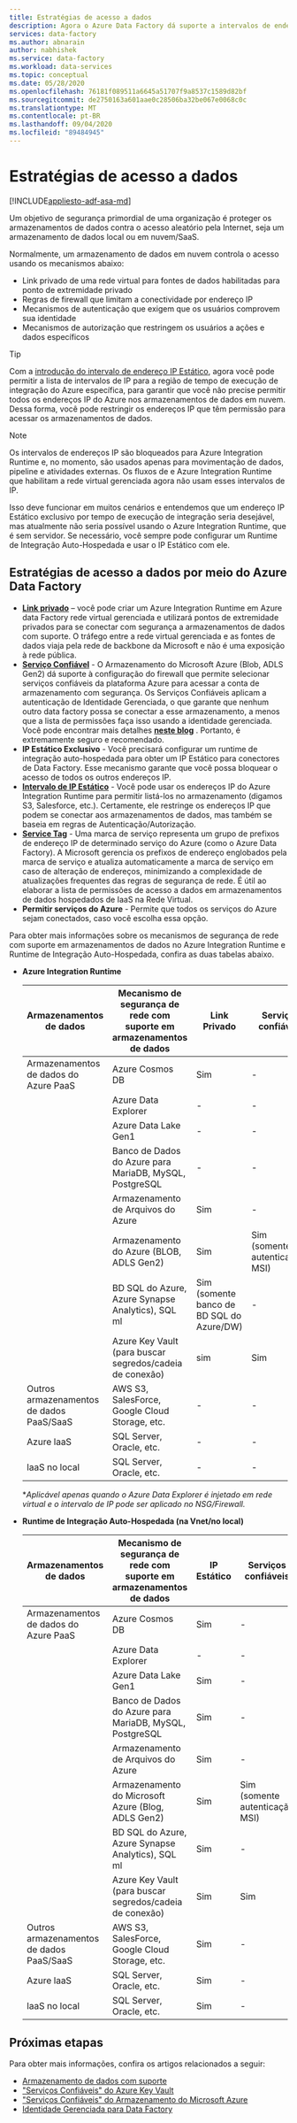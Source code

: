 ```yaml
---
title: Estratégias de acesso a dados
description: Agora o Azure Data Factory dá suporte a intervalos de endereço IP Estático.
services: data-factory
ms.author: abnarain
author: nabhishek
ms.service: data-factory
ms.workload: data-services
ms.topic: conceptual
ms.date: 05/28/2020
ms.openlocfilehash: 76181f089511a6645a51707f9a8537c1589d82bf
ms.sourcegitcommit: de2750163a601aae0c28506ba32be067e0068c0c
ms.translationtype: MT
ms.contentlocale: pt-BR
ms.lasthandoff: 09/04/2020
ms.locfileid: "89484945"
---
```

# <a name="data-access-strategies"></a>Estratégias de acesso a dados

[!INCLUDE[appliesto-adf-asa-md](includes/appliesto-adf-asa-md.md)]

Um objetivo de segurança primordial de uma organização é proteger os armazenamentos de dados contra o acesso aleatório pela Internet, seja um armazenamento de dados local ou em nuvem/SaaS. 

Normalmente, um armazenamento de dados em nuvem controla o acesso usando os mecanismos abaixo:
* Link privado de uma rede virtual para fontes de dados habilitadas para ponto de extremidade privado
* Regras de firewall que limitam a conectividade por endereço IP
* Mecanismos de autenticação que exigem que os usuários comprovem sua identidade
* Mecanismos de autorização que restringem os usuários a ações e dados específicos

> [!TIP]
> Com a [introdução do intervalo de endereço IP Estático](https://docs.microsoft.com/azure/data-factory/azure-integration-runtime-ip-addresses), agora você pode permitir a lista de intervalos de IP para a região de tempo de execução de integração do Azure específica, para garantir que você não precise permitir todos os endereços IP do Azure nos armazenamentos de dados em nuvem. Dessa forma, você pode restringir os endereços IP que têm permissão para acessar os armazenamentos de dados.

> [!NOTE] 
> Os intervalos de endereços IP são bloqueados para Azure Integration Runtime e, no momento, são usados apenas para movimentação de dados, pipeline e atividades externas. Os fluxos de e Azure Integration Runtime que habilitam a rede virtual gerenciada agora não usam esses intervalos de IP. 

Isso deve funcionar em muitos cenários e entendemos que um endereço IP Estático exclusivo por tempo de execução de integração seria desejável, mas atualmente não seria possível usando o Azure Integration Runtime, que é sem servidor. Se necessário, você sempre pode configurar um Runtime de Integração Auto-Hospedada e usar o IP Estático com ele. 

## <a name="data-access-strategies-through-azure-data-factory"></a>Estratégias de acesso a dados por meio do Azure Data Factory

* **[Link privado](https://docs.microsoft.com/azure/private-link/private-link-overview)** – você pode criar um Azure Integration Runtime em Azure data Factory rede virtual gerenciada e utilizará pontos de extremidade privados para se conectar com segurança a armazenamentos de dados com suporte. O tráfego entre a rede virtual gerenciada e as fontes de dados viaja pela rede de backbone da Microsoft e não é uma exposição à rede pública.
* **[Serviço Confiável](https://docs.microsoft.com/azure/storage/common/storage-network-security#exceptions)** - O Armazenamento do Microsoft Azure (Blob, ADLS Gen2) dá suporte à configuração do firewall que permite selecionar serviços confiáveis da plataforma Azure para acessar a conta de armazenamento com segurança. Os Serviços Confiáveis aplicam a autenticação de Identidade Gerenciada, o que garante que nenhum outro data factory possa se conectar a esse armazenamento, a menos que a lista de permissões faça isso usando a identidade gerenciada. Você pode encontrar mais detalhes **[neste blog](https://techcommunity.microsoft.com/t5/azure-data-factory/data-factory-is-now-a-trusted-service-in-azure-storage-and-azure/ba-p/964993)** . Portanto, é extremamente seguro e recomendado. 
* **IP Estático Exclusivo** - Você precisará configurar um runtime de integração auto-hospedada para obter um IP Estático para conectores de Data Factory. Esse mecanismo garante que você possa bloquear o acesso de todos os outros endereços IP. 
* **[Intervalo de IP Estático](https://docs.microsoft.com/azure/data-factory/azure-integration-runtime-ip-addresses)** - Você pode usar os endereços IP do Azure Integration Runtime para permitir listá-los no armazenamento (digamos S3, Salesforce, etc.). Certamente, ele restringe os endereços IP que podem se conectar aos armazenamentos de dados, mas também se baseia em regras de Autenticação/Autorização.
* **[Service Tag](https://docs.microsoft.com/azure/virtual-network/service-tags-overview)** - Uma marca de serviço representa um grupo de prefixos de endereço IP de determinado serviço do Azure (como o Azure Data Factory). A Microsoft gerencia os prefixos de endereço englobados pela marca de serviço e atualiza automaticamente a marca de serviço em caso de alteração de endereços, minimizando a complexidade de atualizações frequentes das regras de segurança de rede. É útil ao elaborar a lista de permissões de acesso a dados em armazenamentos de dados hospedados de IaaS na Rede Virtual.
* **Permitir serviços do Azure** - Permite que todos os serviços do Azure sejam conectados, caso você escolha essa opção. 

Para obter mais informações sobre os mecanismos de segurança de rede com suporte em armazenamentos de dados no Azure Integration Runtime e Runtime de Integração Auto-Hospedada, confira as duas tabelas abaixo.  
* **Azure Integration Runtime**

    | Armazenamentos de dados                  | Mecanismo de segurança de rede com suporte em armazenamentos de dados | Link Privado     | Serviço confiável     | Intervalo de IP estático | Marcas de serviço | Permitir serviços do Azure |
    |------------------------------|-------------------------------------------------------------|---------------------|-----------------|--------------|----------------------|-----------------|
    | Armazenamentos de dados do Azure PaaS       | Azure Cosmos DB                                     | Sim              | -                   | Sim             | -            | Sim                  |
    |                              | Azure Data Explorer                                 | -                | -                   | Sim*            | Sim*         | -                    |
    |                              | Azure Data Lake Gen1                                | -                | -                   | Sim             | -            | Sim                  |
    |                              | Banco de Dados do Azure para MariaDB, MySQL, PostgreSQL       | -                | -                   | Sim             | -            | Sim                  |
    |                              | Armazenamento de Arquivos do Azure                                  | Sim              | -                   | Sim             | -            | .                    |
    |                              | Armazenamento do Azure (BLOB, ADLS Gen2)                     | Sim              | Sim (somente autenticação MSI) | Sim             | -            | .                    |
    |                              | BD SQL do Azure, Azure Synapse Analytics), SQL ml  | Sim (somente banco de BD SQL do Azure/DW)        | -                   | Sim             | -            | Sim                  |
    |                              | Azure Key Vault (para buscar segredos/cadeia de conexão) | sim      | Sim                 | Sim             | -            | -                    |
    | Outros armazenamentos de dados PaaS/SaaS | AWS S3, SalesForce, Google Cloud Storage, etc.    | -                | -                   | Sim             | -            | -                    |
    | Azure laaS                   | SQL Server, Oracle, etc.                          | -                | -                   | Sim             | Sim          | -                    |
    | laaS no local              | SQL Server, Oracle, etc.                          | -                | -                   | Sim             | -            | -                    |
    
    **Aplicável apenas quando o Azure Data Explorer é injetado em rede virtual e o intervalo de IP pode ser aplicado no NSG/Firewall.* 

* **Runtime de Integração Auto-Hospedada (na Vnet/no local)**
    
    | Armazenamentos de dados                  | Mecanismo de segurança de rede com suporte em armazenamentos de dados         | IP Estático | Serviços confiáveis  |
    |--------------------------------|---------------------------------------------------------------|-----------|---------------------|
    | Armazenamentos de dados do Azure PaaS       | Azure Cosmos DB                                               | Sim       | -                   |
    |                                | Azure Data Explorer                                           | -         | -                   |
    |                                | Azure Data Lake Gen1                                          | Sim       | -                   |
    |                                | Banco de Dados do Azure para MariaDB, MySQL, PostgreSQL               | Sim       | -                   |
    |                                | Armazenamento de Arquivos do Azure                                            | Sim       | -                   |
    |                                | Armazenamento do Microsoft Azure (Blog, ADLS Gen2)                             | Sim       | Sim (somente autenticação MSI) |
    |                                | BD SQL do Azure, Azure Synapse Analytics), SQL ml          | Sim       | -                   |
    |                                | Azure Key Vault (para buscar segredos/cadeia de conexão) | Sim       | Sim                 |
    | Outros armazenamentos de dados PaaS/SaaS | AWS S3, SalesForce, Google Cloud Storage, etc.              | Sim       | -                   |
    | Azure laaS                     | SQL Server, Oracle, etc.                                  | Sim       | -                   |
    | laaS no local              | SQL Server, Oracle, etc.                                  | Sim       | -                   |    

## <a name="next-steps"></a>Próximas etapas

Para obter mais informações, confira os artigos relacionados a seguir:
* [Armazenamento de dados com suporte](https://docs.microsoft.com/azure/data-factory/copy-activity-overview#supported-data-stores-and-formats)
* ["Serviços Confiáveis" do Azure Key Vault](https://docs.microsoft.com/azure/key-vault/key-vault-overview-vnet-service-endpoints#trusted-services)
* ["Serviços Confiáveis" do Armazenamento do Microsoft Azure](https://docs.microsoft.com/azure/storage/common/storage-network-security#trusted-microsoft-services)
* [Identidade Gerenciada para Data Factory](https://docs.microsoft.com/azure/data-factory/data-factory-service-identity)
